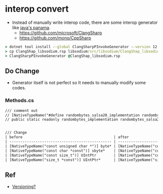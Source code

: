 # interop convert

- Instead of manually write interop code, there are some interop generator like [java's panama](https://openjdk.java.net/projects/panama/).
  - <https://github.com/microsoft/ClangSharp>
  - <https://github.com/mono/CppSharp>

``` cmd
> dotnet tool install --global ClangSharpPInvokeGenerator --version 12.0.0-beta2
> cp ClangShap_libsodium.rsp libsodium/src/libsodium/ClangShap_libsodium.rsp
> ClangSharpPInvokeGenerator @ClangShap_libsodium.rsp
```

## Do Change

- Generator itself is not perfect so It needs to manually modify some codes.

### Methods.cs

``` txt
/// comment out
// [NativeTypeName("#define randombytes_salsa20_implementation randombytes_internal_implementation")]
// public static readonly randombytes_implementation randombytes_salsa20_implementation = randombytes_internal_implementation;


/// Change
| before                                          | after                                            |
| ----------------------------------------------- | ------------------------------------------------ |
| [NativeTypeName("const unsigned char *")] byte* | [NativeTypeName("const unsigned char *")] byte[] |
| [NativeTypeName("const char *const")] sbyte*    | [NativeTypeName("const char *const")] string     |
| [NativeTypeName("const size_t")] UIntPtr        | [NativeTypeName("const size_t")] uint             |
| [NativeTypeName("size_t *const")] UIntPtr*      | [NativeTypeName("size_t *const")] out uint        |

```

## Ref

- [Versioning?](https://github.com/jedisct1/libsodium/issues/643)
